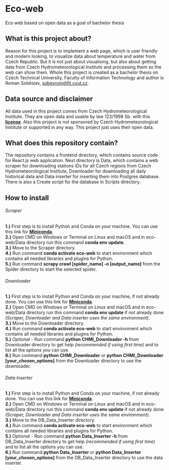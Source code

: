 # Eco-web
Eco web based on open data as a goal of bachelor thesis

## What is this project about?

Reason for this project is to implement a web page, which is user friendly and modern looking, to visualize data about temperature and water from Czech Republic.
But it is not just about visualising, but also about getting data from Czech Hydrometeorological Institute and processing them so the web can show them. Whole this project
is created as a bachelor thesis on Czech Technical University, Faculty of Information Technology and author is Roman Soběslav, <sobesrom@fit.cvut.cz>.

## Data source and disclaimer

All data used in this project comes from Czech Hydrometeorological Institute. They are open data and usable by law 123/1998 Sb. 
with this **[license](http://portal.chmi.cz/files/portal/docs/meteo/ok/denni_data/Podminky_uziti_udaju.pdf)**. Also this project is not sponsored by 
Czech Hydrometeorological Institute or supported in any way. This project just uses their open data.

## What does this repository contain?

The repository contains a frontend directory, which contains source code for React.js web application. Next directory is Data, which contains a web scraper for downloading stations IDs for all Czech regions from Czech Hydrometeorological Institute, Downloader for downloading all daily historical data and Data inserter for inserting them into Postgres database. There is also a Create script for the database in Scripts directory.

## How to install

###### Scraper
**1.)** First step is to install Python and Conda on your machine. You can use this link for **[Miniconda](https://docs.conda.io/en/latest/miniconda.html)**.\
**2.)** Open CMD on Windows or Terminal on Linux and macOS and in eco-web/Data directory run this command **conda env update**.\
**3.)** Move to the Scraper directory.\
**4.)** Run command **conda activate eco-web** to start environment which contains all needed libraries and plugins for Python.\
**5.)** Run command **scrapy crawl [spider_name] -o [output_name]** from the Spider directory to start the selected spider.

###### Downloader
**1.)** First step is to install Python and Conda on your machine, if not already done. You can use this link for **[Miniconda](https://docs.conda.io/en/latest/miniconda.html)**.\
**2.)** Open CMD on Windows or Terminal on Linux and macOS and in eco-web/Data directory run this command **conda env update** if not already done *(Scraper, Downloader and Data inserter uses the same environment)*.\
**3.)** Move to the Downloader directory.\
**4.)** Run command **conda activate eco-web** to start environment which contains all needed libraries and plugins for Python.\
**5.)** *Optional* - Run command **python CHMI_Downloader -h** from Downloader directory to get help  *(recommended if using first time)* and to list all the options you can use.\
**6.)** Run command **python CHMI_Downloader** or **python CHMI_Downloader [your_chosen_options]** from the Downloader directory to use the downloader.

###### Data Inserter
**1.)** First step is to install Python and Conda on your machine, if not already done. You can use this link for **[Miniconda](https://docs.conda.io/en/latest/miniconda.html)**.\
**2.)** Open CMD on Windows or Terminal on Linux and macOS and in eco-web/Data directory run this command **conda env update** if not already done *(Scraper, Downloader and Data inserter uses the same environment)*.\
**3.)** Move to the DB_Data_Inserter directory.\
**4.)** Run command **conda activate eco-web** to start environment which contains all needed libraries and plugins for Python.\
**5.)** *Optional* - Run command **python Data_Inserter -h** from DB_Data_Inserter directory to get help  *(recommended if using first time)* and to list all the options you can use.\
**6.)** Run command **python Data_Inserter** or **python Data_Inserter [your_chosen_options]** from the DB_Data_Inserter directory to use the data inserter.
